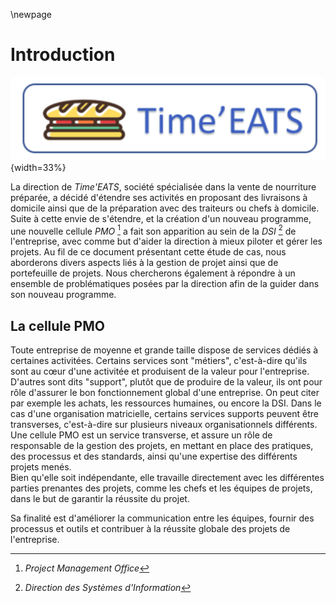\newpage

#   Introduction

![Logo de Time'EATS](ASSETS/IMAGES/1/logo-timeeats.png){width=33%}

La direction de *Time'EATS*, société spécialisée dans la vente de nourriture préparée, a décidé d'étendre ses activités en proposant des livraisons à domicile ainsi que de la préparation avec des traiteurs ou chefs à domicile.  
Suite à cette envie de s'étendre, et la création d'un nouveau programme, une nouvelle cellule *PMO* [^1] a fait son apparition au sein de la *DSI* [^2] de l'entreprise, avec comme but d'aider la direction à mieux piloter et gérer les projets. Au fil de ce document présentant cette étude de cas, nous aborderons divers aspects liés à la gestion de projet ainsi que de portefeuille de projets. Nous chercherons également à répondre à un ensemble de problématiques posées par la direction afin de la guider dans son nouveau programme.

##  La cellule PMO

Toute entreprise de moyenne et grande taille dispose de services dédiés à certaines activitées. Certains services sont "métiers", c'est-à-dire qu'ils sont au cœur d'une activitée et produisent de la valeur pour l'entreprise. D'autres sont dits "support", plutôt que de produire de la valeur, ils ont pour rôle d'assurer le bon fonctionnement global d'une entreprise. On peut citer par exemple les achats, les ressources humaines, ou encore la DSI. Dans le cas d'une organisation matricielle, certains services supports peuvent être transverses, c'est-à-dire sur plusieurs niveaux organisationnels différents. 
Une cellule PMO est un service transverse, et assure un rôle de responsable de la gestion des projets, en mettant en place des pratiques, des processus et des standards, ainsi qu'une expertise des différents projets menés.  
Bien qu'elle soit indépendante, elle travaille directement avec les différentes parties prenantes des projets, comme les chefs et les équipes de projets, dans le but de garantir la réussite du projet.  

Sa finalité est d'améliorer la communication entre les équipes, fournir des processus et outils et contribuer à la réussite globale des projets de l'entreprise.

[^1]: *Project Management Office*
[^2]: *Direction des Systèmes d'Information*